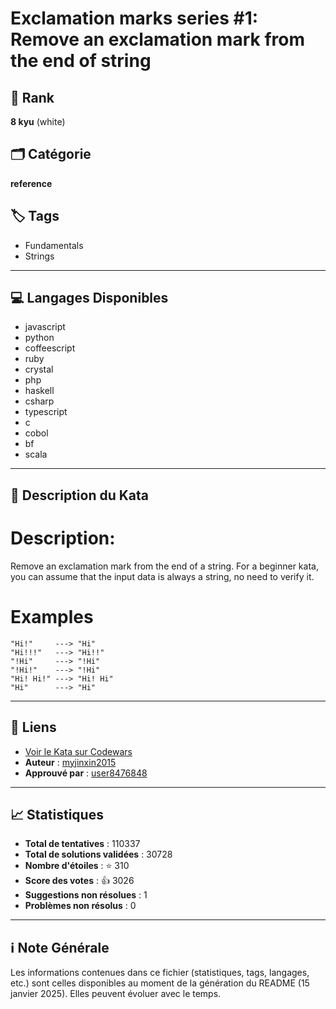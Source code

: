 # Exclamation marks series #1: Remove an exclamation mark from the end of string

## 🏅 Rank
**8 kyu** (white)

## 🗂️ Catégorie
**reference**

## 🏷️ Tags
- Fundamentals
- Strings

---

## 💻 Langages Disponibles
- javascript
- python
- coffeescript
- ruby
- crystal
- php
- haskell
- csharp
- typescript
- c
- cobol
- bf
- scala

---

## 📜 Description du Kata

# Description:

Remove an exclamation mark from the end of a string. For a beginner kata, you can assume that the input data is always a string, no need to verify it.

# Examples

```
"Hi!"     ---> "Hi"
"Hi!!!"   ---> "Hi!!"
"!Hi"     ---> "!Hi"
"!Hi!"    ---> "!Hi"
"Hi! Hi!" ---> "Hi! Hi"
"Hi"      ---> "Hi"
```

---

## 🔗 Liens
- [Voir le Kata sur Codewars](https://www.codewars.com/kata/57fae964d80daa229d000126)
- **Auteur** : [myjinxin2015](https://www.codewars.com/users/myjinxin2015)
- **Approuvé par** : [user8476848](https://www.codewars.com/users/user8476848)

---

## 📈 Statistiques
- **Total de tentatives** : 110337
- **Total de solutions validées** : 30728
- **Nombre d'étoiles** : ⭐ 310
- **Score des votes** : 👍 3026
- **Suggestions non résolues** : 1
- **Problèmes non résolus** : 0

---

## ℹ️ Note Générale
Les informations contenues dans ce fichier (statistiques, tags, langages, etc.) sont celles disponibles au moment de la génération du README (15 janvier 2025). Elles peuvent évoluer avec le temps.
